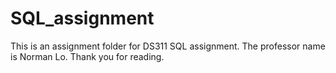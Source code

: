 # SQL_assignment
This is an assignment folder for DS311 SQL assignment. The professor name is Norman Lo.
Thank you for reading. 
